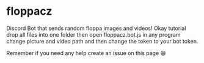 # floppacz
Discord Bot that sends random floppa images and videos!
Okay tutorial drop all files into one folder then open floppacz.bot.js in any program change picture and video path and then change the token to your bot token.


Remember if you need any help create an issue on this page 😄

